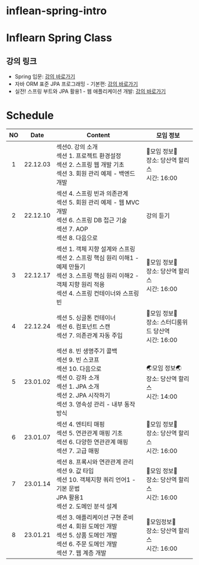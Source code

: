 # inflean-spring-intro

# Inflearn Spring Class

## 강의 링크

-   Spring 입문: [강의 바로가기](https://www.inflearn.com/course/%EC%8A%A4%ED%94%84%EB%A7%81-%EC%9E%85%EB%AC%B8-%EC%8A%A4%ED%94%84%EB%A7%81%EB%B6%80%ED%8A%B8/dashboard)
-   자바 ORM 표준 JPA 프로그래밍 - 기본편: [강의 바로가기](https://www.inflearn.com/course/ORM-JPA-Basic/dashboard)
-   실전! 스프링 부트와 JPA 활용1 - 웹 애플리케이션 개발: [강의 바로가기](https://www.inflearn.com/course/%EC%8A%A4%ED%94%84%EB%A7%81%EB%B6%80%ED%8A%B8-JPA-%ED%99%9C%EC%9A%A9-1/dashboard)

# Schedule

| NO  |   Date   | Content                                                                                                                                                                        | 모임 정보                                                 |
| :-: | :------: | ------------------------------------------------------------------------------------------------------------------------------------------------------------------------------ | --------------------------------------------------------- |
|  1  | 22.12.03 | 섹션0. 강의 소개<br>섹션 1. 프로젝트 환경설정<br>섹션 2. 스프링 웹 개발 기초<br>섹션 3. 회원 관리 예제 - 백엔드 개발                                                           | 🤜모임 정보🤛<br>장소: 당산역 할리스<br>시간: 16:00       |
|  2  | 22.12.10 | 섹션 4. 스프링 빈과 의존관계<br>섹션 5. 회원 관리 예제 - 웹 MVC 개발<br>섹션 6. 스프링 DB 접근 기술<br>섹션 7. AOP<br>섹션 8. 다음으로<br>                                     | 강의 듣기                                                 |
|  3  | 22.12.17 | 섹션 1. 객체 지향 설계와 스프링<br>섹션 2. 스프링 핵심 원리 이해1 - 예제 만들기<br>섹션 3. 스프링 핵심 원리 이해2 - 객체 지향 원리 적용<br>섹션 4. 스프링 컨테이너와 스프링 빈 | 🤜모임 정보🤛<br>장소: 당산역 할리스<br>시간: 16:00       |
|  4  | 22.12.24 | 섹션 5. 싱글톤 컨테이너<br>섹션 6. 컴포넌트 스캔<br>섹션 7. 의존관계 자동 주입                                                                                                 | 🎄모임 정보🎄<br>장소: 스터디룸위드 당산역<br>시간: 16:00 |
|  5  | 23.01.02 | 섹션 8. 빈 생명주기 콜백<br>섹션 9. 빈 스코프<br>섹션 10. 다음으로<br>섹션 0. 강좌 소개<br>섹션 1. JPA 소개<br>섹션 2. JPA 시작하기<br>섹션 3. 영속성 관리 - 내부 동작 방식    | 🌏모임 정보🌏<br>장소: 당산역 할리스<br>시간: 14:00       |
|  6  | 23.01.07 | 섹션 4. 엔티티 매핑<br>섹션 5. 연관관계 매핑 기초<br>섹션 6. 다양한 연관관계 매핑<br>섹션 7. 고급 매핑                                                                         | 🐥모임 정보🐥<br>장소: 당산역 할리스<br>시간: 16:00       |
|  7  | 23.01.14 | 섹션 8. 프록시와 연관관계 관리<br>섹션 9. 값 타입<br>섹션 10. 객체지향 쿼리 언어1 - 기본 문법<br>JPA 활용1<br>섹션 2. 도메인 분석 설계                                         | 🚿모임 정보🚿<br>장소: 당산역 할리스<br>시간: 16:00       |
|  8  | 23.01.21 | 섹션 3. 애플리케이션 구현 준비<br>섹션 4. 회원 도메인 개발<br>섹션 5. 상품 도메인 개발<br>섹션 6. 주문 도메인 개발<br>섹션 7. 웹 계층 개발                                     | 🐚모임정보🐚<br>장소: 당산역 할리스<br>시간: 16:00        |
